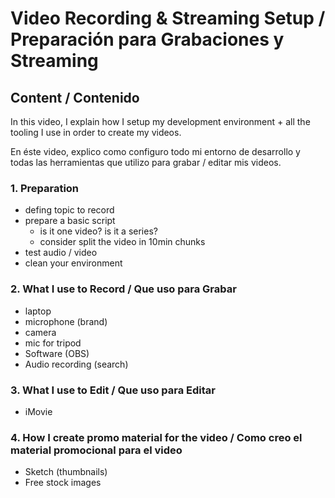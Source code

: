 # Video Recording & Streaming Setup / Preparación para Grabaciones y Streaming

## Content / Contenido

In this video, I explain how I setup my development environment + all the tooling I use in order to create my videos.

En éste video, explico como configuro todo mi entorno de desarrollo y todas las herramientas que utilizo para grabar / editar mis videos.

### 1. Preparation

- defing topic to record
- prepare a basic script
  - is it one video? is it a series?
  - consider split the video in 10min chunks
- test audio / video
- clean your environment

### 2. What I use to Record / Que uso para Grabar

- laptop
- microphone (brand)
- camera
- mic for tripod
- Software (OBS)
- Audio recording (search)

### 3. What I use to Edit / Que uso para Editar

- iMovie

### 4. How I create promo material for the video / Como creo el material promocional para el video

- Sketch (thumbnails)
- Free stock images
